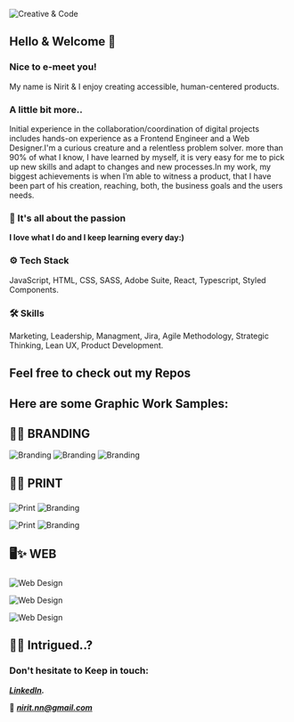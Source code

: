 ![Creative & Code](https://i.ibb.co/mvbMHt2/main.jpg)


## Hello & Welcome 👋

### Nice to e-meet you! 

My name is Nirit & I enjoy creating accessible, human-centered products.

### A little bit more..

Initial experience in the collaboration/coordination of digital projects includes hands-on experience as a Frontend Engineer and a Web Designer.I'm a curious creature and a relentless problem solver. more than 90% of what I know, I have learned by myself, it is very easy for me to pick up new skills and adapt to changes and new processes.In my work, my biggest achievements is when I’m able to witness a product, that I have been part of his creation, reaching, both, the business goals and the users needs.

### 💙 It's all about the passion

**I love what I do and I keep learning every day:)**

###
###
### ⚙ Tech Stack

JavaScript, HTML, CSS, SASS, Adobe Suite, React, Typescript, Styled Components.

###
###
### 🛠 Skills

Marketing, Leadership, Managment, Jira, Agile Methodology, Strategic Thinking, Lean UX, Product Development.

###
###
## Feel free to check out my Repos  
###


###
###

## Here are some Graphic Work Samples:

###
## 🌟✨ BRANDING

![Branding](https://i.ibb.co/ZSt9q4b/3.jpg)
![Branding](https://i.ibb.co/NrbjBQt/6.jpg)
![Branding](https://i.ibb.co/mb3GF2q/4.jpg)

###
###
## 📃✨ PRINT
###
![Print](https://i.ibb.co/J76GwzK/3.jpg)   ![Branding](https://i.ibb.co/0JXd1SN/5.jpg)

![Print](https://i.ibb.co/JnHNQnm/2.jpg)   ![Branding](https://i.ibb.co/jTDzJzf/4.jpg)

###
###
## 🖥✨ WEB
###
![Web Design](https://i.ibb.co/VjHG8Y4/3.jpg)

![Web Design](https://i.ibb.co/f0g6b4J/7.jpg)

![Web Design](https://i.ibb.co/ctwXtKt/4.jpg)


###
###
###


###
###
## 👀✨ Intrigued..?
###

### Don't hesitate to Keep in touch:
***[LinkedIn](https://www.linkedin.com/in/niritn/).***

📧
***nirit.nn@gmail.com***




